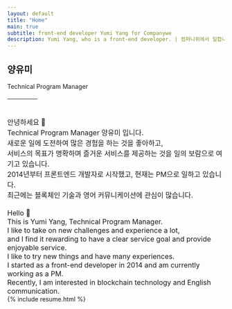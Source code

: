 ```yaml
---
layout: default
title: "Home"
main: true
subtitle: front-end developer Yumi Yang for Companywe
description: Yumi Yang, who is a front-end developer. | 컴퍼니위에서 일합니다.
---
```


<div class="intro-animation">
    <section class="explanation">
        <h1 class="intro">
        양유미
        </h1>
        <div style="margin-top: 8px;">Technical Program Manager</div>
        <div style="border-bottom: 1px solid;
                    margin: 20px 0 40px;
                    width: 70px;"></div>
        <div class="intro" style="font-size: 16px;">
            안녕하세요 👋<br/>
            Technical Program Manager 양유미 입니다.<br/>
            새로운 일에 도전하여 많은 경험을 하는 것을 좋아하고,<br/>
            서비스의 목표가 명확하며 즐거운 서비스를 제공하는 것을 일의 보람으로 여기고 있습니다.<br/>
            2014년부터 <text class="highlighter-rouge">프론트엔드 개발자</text>로 시작했고, 현재는 <text class="highlighter-rouge">PM</text>으로 일하고 있습니다.<br/>
    		최근에는 블록체인 기술과 영어 커뮤니케이션에 관심이 많습니다.
    		<br/><br/>
            <div>
    		Hello 👋 <br/>
            This is Yumi Yang, Technical Program Manager.<br/>
            I like to take on new challenges and experience a lot, <br/>
            and I find it rewarding to have a clear service goal and provide enjoyable service.<br/>
            I like to try new things and have many experiences.<br/>
            I started as a front-end developer in 2014 and am currently working as a PM.<br/>
            Recently, I am interested in blockchain technology and English communication.
            </div>
        </div>
    </section>

</div>
{% include resume.html %}
